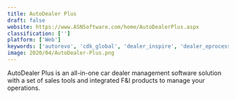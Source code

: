 ```yaml
---
title: AutoDealer Plus
draft: false 
website: https://www.ASNSoftware.com/home/AutoDealerPlus.aspx
classification: ['']
platform: ['Web']
keywords: ['autorevo', 'cdk_global', 'dealer_inspire', 'dealer_eprocess', 'dealer-mate', 'dealeron', 'dealersocket', 'dealertrack', 'deskmanager', 'evopos', 'f2', 'loanertrack', 'maxdigital', 'mathnary_dms', 'outsell', 'promax', 'revolutionparts', 'showroom_logic', 'technosoft_yana_dms', 'vmg_dms']
image: 2020/04/AutoDealer-Plus.png
---
```

AutoDealer Plus is an all-in-one car dealer management software solution with a set of sales tools and integrated F&I products to manage your operations.